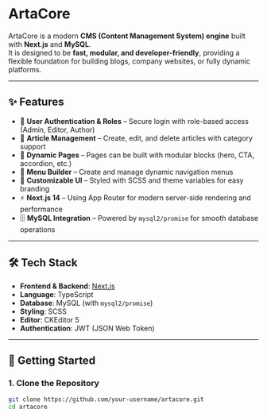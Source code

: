 # ArtaCore  

ArtaCore is a modern **CMS (Content Management System) engine** built with **Next.js** and **MySQL**.  
It is designed to be **fast, modular, and developer-friendly**, providing a flexible foundation for building blogs, company websites, or fully dynamic platforms.  

---

## ✨ Features  

- 🔐 **User Authentication & Roles** – Secure login with role-based access (Admin, Editor, Author)  
- 📝 **Article Management** – Create, edit, and delete articles with category support  
- 📄 **Dynamic Pages** – Pages can be built with modular blocks (hero, CTA, accordion, etc.)  
- 📂 **Menu Builder** – Create and manage dynamic navigation menus  
- 🎨 **Customizable UI** – Styled with SCSS and theme variables for easy branding  
- ⚡ **Next.js 14** – Using App Router for modern server-side rendering and performance  
- 🗄️ **MySQL Integration** – Powered by `mysql2/promise` for smooth database operations  

---

## 🛠️ Tech Stack  

- **Frontend & Backend**: [Next.js](https://nextjs.org/)  
- **Language**: TypeScript  
- **Database**: MySQL (with `mysql2/promise`)  
- **Styling**: SCSS  
- **Editor**: CKEditor 5  
- **Authentication**: JWT (JSON Web Token)  

---

## 🚀 Getting Started  

### 1. Clone the Repository
```bash
git clone https://github.com/your-username/artacore.git
cd artacore
